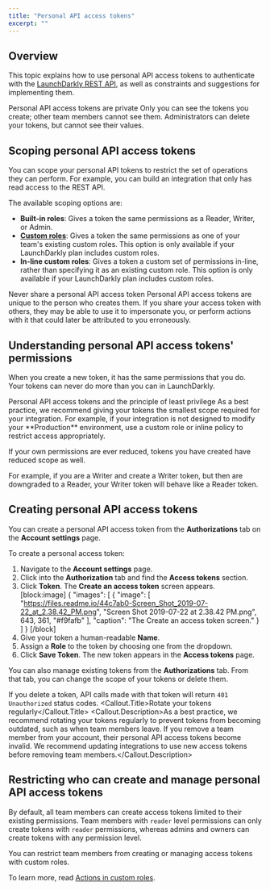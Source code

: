 ```yaml
---
title: "Personal API access tokens"
excerpt: ""
---
```

## Overview

This topic explains how to use personal API access tokens to authenticate with the [LaunchDarkly REST API](https://apidocs.launchdarkly.com), as well as constraints and suggestions for implementing them.

<Callout intent="info">
  <Callout.Title>Personal API access tokens are private</Callout.Title>
   <Callout.Description>Only you can see the tokens you create; other team members cannot see them. 
Administrators can delete your tokens, but cannot see their values.</Callout.Description>
</Callout>

## Scoping personal API access tokens

You can scope your personal API tokens to restrict the set of operations they can perform. For example, you can build an integration that only has read access to the REST API. 

The available scoping options are:

* **Built-in roles**: Gives a token the same permissions as a Reader, Writer, or Admin.
* **[Custom roles](./custom-roles)**: Gives a token the same permissions as one of your team's existing custom roles. This option is only available if your LaunchDarkly plan includes custom roles.
* **In-line custom roles**: Gives a token a custom set of permissions in-line, rather than specifying it as an existing custom role. This option is only available if your LaunchDarkly plan includes custom roles.

<Callout intent="warning">
  <Callout.Title>Never share a personal API access token</Callout.Title>
   <Callout.Description>Personal API access tokens are unique to the person who creates them. If you share your access token with others, they may be able to use it to impersonate you, or perform actions with it that could later be attributed to you erroneously.</Callout.Description>
</Callout>

## Understanding personal API access tokens' permissions

When you create a new token, it has the same permissions that you do. Your tokens can never do more than you can in LaunchDarkly.

<Callout intent="info">
 <Callout.Title>Personal API access tokens and the principle of least privilege</Callout.Title>
 <Callout.Description>As a best practice, we recommend giving your tokens the smallest scope required for your integration. 
For example, if your integration is not designed to modify your **Production** environment, use a custom role or inline policy to restrict access appropriately.</Callout.Description>
</Callout>

If your own permissions are ever reduced, tokens you have created have reduced scope as well. 

For example, if you are a Writer and create a Writer token, but then are downgraded to a Reader, your Writer token will behave like a Reader token.

## Creating personal API access tokens

You can create a personal API access token from the **Authorizations** tab on the **Account settings** page.

To create a personal access token:

1. Navigate to the **Account settings** page.
2. Click into the **Authorization** tab and find the **Access tokens** section.
3. Click **Token**. The **Create an access token** screen appears.
[block:image]
{
  "images": [
    {
      "image": [
        "https://files.readme.io/44c7ab0-Screen_Shot_2019-07-22_at_2.38.42_PM.png",
        "Screen Shot 2019-07-22 at 2.38.42 PM.png",
        643,
        361,
        "#f9fafb"
      ],
      "caption": "The Create an access token screen."
    }
  ]
}
[/block]
4. Give your token a human-readable **Name**.
5. Assign a **Role** to the token by choosing one from the dropdown.
6. Click **Save Token**. The new token appears in the **Access tokens** page.

You can also manage existing tokens from the **Authorizations** tab. From that tab, you can change the scope of your tokens or delete them. 

If you delete a token, API calls made with that token will return `401 Unauthorized` status codes.
<Callout intent="alert">
  <Callout.Title>Rotate your tokens regularly</Callout.Title>
   <Callout.Description>As a best practice, we recommend rotating your tokens regularly to prevent tokens from becoming outdated, such as when team members leave.
If you remove a team member from your account, their personal API access tokens become invalid. We recommend updating integrations to use new access tokens before removing team members.</Callout.Description>
</Callout>

## Restricting who can create and manage personal API access tokens

By default, all team members can create access tokens limited to their existing permissions. Team members with `reader` level permissions can only create tokens with `reader` permissions, whereas admins and owners can create tokens with any permission level.

You can restrict team members from creating or managing access tokens with custom roles.

To learn more, read [Actions in custom roles](./actions-in-custom-roles).